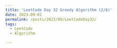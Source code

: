 ```yaml
---
title: 'LeetCode Day 32 Greedy Algorithm (2/6)'
date: 2023-09-01
permalink: /posts/2023/09/LeetCodeDay32/
tags:
  - LeetCode
  - Algorithm

---
```


